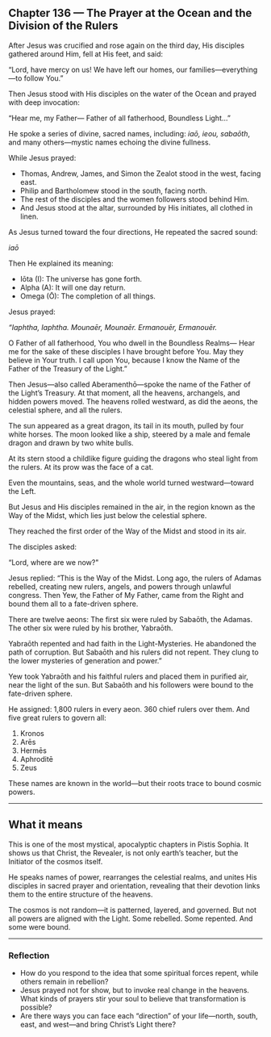 ## Chapter 136 — The Prayer at the Ocean and the Division of the Rulers

After Jesus was crucified and rose again on the third day,
His disciples gathered around Him, fell at His feet, and said:

“Lord, have mercy on us! We have left our homes, our families—everything—to follow You.”

Then Jesus stood with His disciples on the water of the Ocean and prayed with deep invocation:

“Hear me, my Father— Father of all fatherhood, Boundless Light…”

He spoke a series of divine, sacred names, including:
*iaō, ieou, sabaōth*, and many others—mystic names echoing the divine fullness.

While Jesus prayed:

- Thomas, Andrew, James, and Simon the Zealot stood in the west, facing east.
- Philip and Bartholomew stood in the south, facing north.
- The rest of the disciples and the women followers stood behind Him.
- And Jesus stood at the altar, surrounded by His initiates, all clothed in linen.

As Jesus turned toward the four directions, He repeated the sacred sound:

*iaō*

Then He explained its meaning:

- Iōta (I): The universe has gone forth.
- Alpha (A): It will one day return.
- Omega (Ō): The completion of all things.

Jesus prayed:

*“Iaphtha, Iaphtha. Mounaēr, Mounaēr. Ermanouēr, Ermanouēr.*

O Father of all fatherhood, You who dwell in the Boundless Realms— Hear me for the sake of these disciples I have brought before You. May they believe in Your truth. I call upon You, because I know the Name of the Father of the Treasury of the Light.”

Then Jesus—also called Aberamenthō—spoke the name of the Father of the Light’s Treasury. At that moment, all the heavens, archangels, and hidden powers moved. The heavens rolled westward, as did the aeons, the celestial sphere, and all the rulers.

The sun appeared as a great dragon, its tail in its mouth, pulled by four white horses. The moon looked like a ship, steered by a male and female dragon and drawn by two white bulls.

At its stern stood a childlike figure guiding the dragons who steal light from the rulers. At its prow was the face of a cat.

Even the mountains, seas, and the whole world turned westward—toward the Left.

But Jesus and His disciples remained in the air,
in the region known as the Way of the Midst, which lies just below the celestial sphere.

They reached the first order of the Way of the Midst and stood in its air.

The disciples asked:

“Lord, where are we now?"

Jesus replied: “This is the Way of the Midst. Long ago, the rulers of Adamas rebelled, creating new rulers, angels, and powers through unlawful congress. Then Yew, the Father of My Father, came from the Right and bound them all to a fate-driven sphere.

There are twelve aeons: The first six were ruled by Sabaōth, the Adamas. The other six were ruled by his brother, Yabraōth.

Yabraōth repented and had faith in the Light-Mysteries. He abandoned the path of corruption. But Sabaōth and his rulers did not repent. They clung to the lower mysteries of generation and power.”

Yew took Yabraōth and his faithful rulers and placed them in purified air, near the light of the sun. But Sabaōth and his followers were bound to the fate-driven sphere.

He assigned: 1,800 rulers in every aeon. 360 chief rulers over them. And five great rulers to govern all:

1. Kronos
2. Arēs
3. Hermēs
4. Aphroditē
5. Zeus

These names are known in the world—but their roots trace to bound cosmic powers.

---

## What it means

This is one of the most mystical, apocalyptic chapters in Pistis Sophia. It shows us that Christ, the Revealer, is not only earth’s teacher,
but the Initiator of the cosmos itself.

He speaks names of power, rearranges the celestial realms, and unites His disciples in sacred prayer and orientation, revealing that their devotion links them to the entire structure of the heavens.

The cosmos is not random—it is patterned, layered, and governed. But not all powers are aligned with the Light.
Some rebelled. Some repented. And some were bound.

---

### Reflection

- How do you respond to the idea that some spiritual forces repent, while others remain in rebellion?
- Jesus prayed not for show, but to invoke real change in the heavens. What kinds of prayers stir your soul to believe that transformation is possible?
- Are there ways you can face each “direction” of your life—north, south, east, and west—and bring Christ’s Light there?
